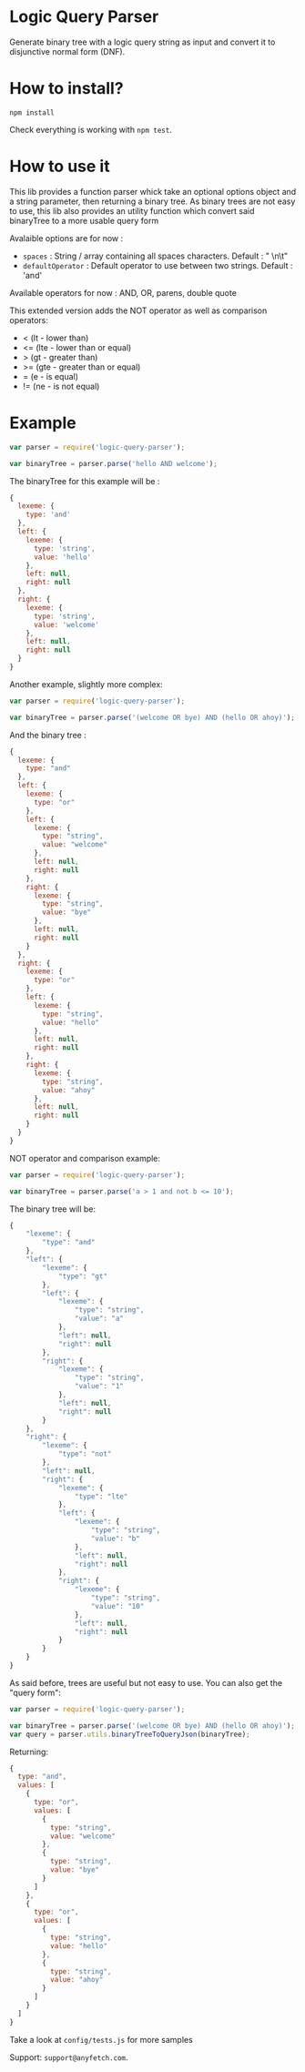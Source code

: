# Logic Query Parser
Generate binary tree with a logic query string as input and convert it to disjunctive normal form (DNF).

# How to install?
```
npm install
```

Check everything is working with `npm test`.

# How to use it

This lib provides a function parser whick take an optional options object and a string parameter, then returning a binary tree.
As binary trees are not easy to use, this lib also provides an utility function which convert said binaryTree to a more usable query form

Avalaible options are for now :
* `spaces` : String / array containing all spaces characters. Default : " \n\t"
* `defaultOperator` : Default operator to use between two strings. Default : 'and'

Available operators for now : AND, OR, parens, double quote

This extended version adds the NOT operator as well as comparison operators:
* < (lt - lower than)
* <= (lte - lower than or equal)
* \> (gt - greater than)
* \>= (gte - greater than or equal)
* = (e - is equal)
* != (ne - is not equal)

# Example

```js
var parser = require('logic-query-parser');

var binaryTree = parser.parse('hello AND welcome');
```

The binaryTree for this example will be :
```js
{
  lexeme: { 
    type: 'and'
  },
  left: {
    lexeme: {
      type: 'string',
      value: 'hello'
    },
    left: null,
    right: null
  },
  right: {
    lexeme: {
      type: 'string',
      value: 'welcome'
    },
    left: null,
    right: null
  }
}
```

Another example, slightly more complex:

```js
var parser = require('logic-query-parser');

var binaryTree = parser.parse('(welcome OR bye) AND (hello OR ahoy)');
```

And the binary tree :
```js
{
  lexeme: {
    type: "and"
  },
  left: {
    lexeme: {
      type: "or"
    },
    left: {
      lexeme: {
        type: "string",
        value: "welcome"
      },
      left: null,
      right: null
    },
    right: {
      lexeme: {
        type: "string",
        value: "bye"
      },
      left: null,
      right: null
    }
  },
  right: {
    lexeme: {
      type: "or"
    },
    left: {
      lexeme: {
        type: "string",
        value: "hello"
      },
      left: null,
      right: null
    },
    right: {
      lexeme: {
        type: "string",
        value: "ahoy"
      },
      left: null,
      right: null
    }
  }
}
```

NOT operator and comparison example:

```js
var parser = require('logic-query-parser');

var binaryTree = parser.parse('a > 1 and not b <= 10');
```

The binary tree will be:
```js
{
    "lexeme": {
        "type": "and"
    },
    "left": {
        "lexeme": {
            "type": "gt"
        },
        "left": {
            "lexeme": {
                "type": "string",
                "value": "a"
            },
            "left": null,
            "right": null
        },
        "right": {
            "lexeme": {
                "type": "string",
                "value": "1"
            },
            "left": null,
            "right": null
        }
    },
    "right": {
        "lexeme": {
            "type": "not"
        },
        "left": null,
        "right": {
            "lexeme": {
                "type": "lte"
            },
            "left": {
                "lexeme": {
                    "type": "string",
                    "value": "b"
                },
                "left": null,
                "right": null
            },
            "right": {
                "lexeme": {
                    "type": "string",
                    "value": "10"
                },
                "left": null,
                "right": null
            }
        }
    }
}
```

As said before, trees are useful but not easy to use. You can also get the "query form":

```js
var parser = require('logic-query-parser');

var binaryTree = parser.parse('(welcome OR bye) AND (hello OR ahoy)');
var query = parser.utils.binaryTreeToQueryJson(binaryTree);
```

Returning:
```js
{
  type: "and",
  values: [
    {
      type: "or",
      values: [
        {
          type: "string",
          value: "welcome"
        },
        {
          type: "string",
          value: "bye"
        }
      ]
    },
    {
      type: "or",
      values: [
        {
          type: "string",
          value: "hello"
        },
        {
          type: "string",
          value: "ahoy"
        }
      ]
    }
  ]
}
```


Take a look at `config/tests.js` for more samples

Support: `support@anyfetch.com`.
